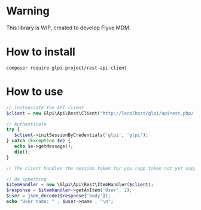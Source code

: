 # Warning

This library is WIP, created to develop Flyve MDM. 

# How to install

```shell
composer require glpi-project/rest-api-client
```

# How to use

```php
// Instanciate the API client
$client = new Glpi\Api\Rest\Client('http://localhost/glpi/apirest.php/');

// Authenticate
try {
   $client->initSessionByCredentials('glpi', 'glpi');
} catch (Exception $e) {
   echo $e->getMessage();
   die();
}

// The client handles the session token for you (app token not yet supported)

// do something
$itemHandler = new \Glpi\Api\Rest\ItemHandler($client);
$response = $itemHandler->getAnItem('User', 2);
$user = json_decode($response['body']);
echo "User name: " . $user->name . "\n";
```
